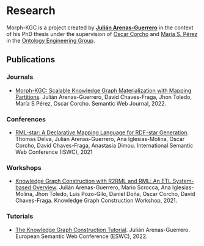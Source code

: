 # Research

Morph-KGC is a project created by **[Julián Arenas-Guerrero](https://orcid.org/0000-0002-3029-6469)** in the context of his PhD thesis under the supervision of [Oscar Corcho](https://orcid.org/0000-0002-9260-0753) and [María S. Pérez](https://www.datsi.fi.upm.es/~mperez/) in the [Ontology Engineering Group](https://oeg.fi.upm.es/).

## Publications

### Journals

- [Morph-KGC: Scalable Knowledge Graph Materialization with Mapping Partitions](http://www.semantic-web-journal.net/system/files/swj3135.pdf). Julián Arenas-Guerrero, David Chaves-Fraga, Jhon Toledo, María S Pérez, Oscar Corcho. Semantic Web Journal, 2022.

### Conferences

- [RML-star: A Declarative Mapping Language for RDF-star Generation](http://ceur-ws.org/Vol-2980/paper374.pdf). Thomas Delva, Julián Arenas-Guerrero, Ana Iglesias-Molina, Oscar Corcho, David Chaves-Fraga, Anastasia Dimou. International Semantic Web Conference (ISWC), 2021

### Workshops

- [Knowledge Graph Construction with R2RML and RML: An ETL System-based Overview](http://ceur-ws.org/Vol-2873/paper11.pdf). Julián Arenas-Guerrero, Mario Scrocca, Ana Iglesias-Molina, Jhon Toledo, Luis Pozo-Gilo, Daniel Doña, Oscar Corcho, David Chaves-Fraga. Knowledge Graph Construction Workshop, 2021.

### Tutorials

- [The Knowledge Graph Construction Tutorial](https://w3id.org/kg-construct/costdkg-eswc-tutorial). Julián Arenas-Guerrero. European Semantic Web Conference (ESWC), 2022.
